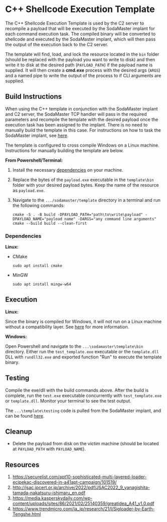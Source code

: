 # C++ Shellcode Execution Template

The C++ Shellcode Execution Template is used by the C2 server to recompile a payload that will be executed by the SodaMaster implant for each command execution task. The compiled binary will be converted to shellcode and executed by the SodaMaster implant, which will then pass the output of the execution back to the C2 server.

The template will find, load, and lock the resource located in the `bin` folder (should be replaced with the payload you want to write to disk) and then write it to disk at the desired path (`PAYLOAD_PATH`) if the payload name is supplied. It will then create a **cmd.exe** process with the desired args (`ARGS`) and a named pipe to write the output of the process to if CLI arguments are supplied.

## Build Instructions

When using the C++ template in conjunction with the SodaMaster implant and C2 server, the SodaMaster TCP handler will pass in the required parameters and recompile the template with the desired payload once the execution task has been assigned to the implant. There is no need to manually build the template in this case. For instructions on how to task the SodaMaster implant, see [here](..//README.md#tasking).

The template is configured to cross compile Windows on a Linux machine. Instructions for manually building the template are below.

**From Powershell/Terminal:**

1. Install the necessary [dependencies](#dependencies) on your machine.

2. Replace the bytes of the `payload.exe` executable in the `template\bin` folder with your desired payload bytes. Keep the name of the resource as `payload.exe`.

3. Navigate to the `.../sodamaster/template` directory in a terminal and run the following commands:

    ```
    cmake -S . -B build -DPAYLOAD_PATH="path\to\write\payload" -DPAYLOAD_NAME="payload name" -DARGS="any command line arguments"
    cmake --build build --clean-first
    ```

### Dependencies

**Linux:**

- CMake

    ```
    sudo apt install cmake
    ```

- MinGW

    ```
    sudo apt install mingw-w64
    ```

## Execution

**Linux:**

Since the binary is compiled for Windows, it will not run on a Linux machine without a compatibility layer. See [here](https://en.wikipedia.org/wiki/Compatibility_layer) for more information.

**Windows:**

Open Powershell and navigate to the `...\sodamaster\template\bin` directory. Either run the `test_template.exe` executable or the `template.dll` DLL with `rundll32.exe` and exported function "Run" to execute the template binary.

## Testing

Compile the exe/dll with the build commands above. After the build is complete, run the `test.exe` executable concurrently with `test_template.exe` or `template.dll`. Monitor your terminal to see the test output.

The `...\template\testing` code is pulled from the SodaMaster implant, and can be found [here](../../../../SodaMaster/SodaMaster-DLL/NamedPipe.cpp).

## Cleanup

- Delete the payload from disk on the victim machine (should be located at `PAYLOAD_PATH` with `PAYLOAD_NAME`).

## Resources

1. <https://securelist.com/apt10-sophisticated-multi-layered-loader-ecipekac-discovered-in-a41apt-campaign/101519/>
2. <http://jsac.jpcert.or.jp/archive/2022/pdf/JSAC2022_9_yanagishita-tamada-nakatsuru-ishimaru_en.pdf>
3. <https://media.kasperskydaily.com/wp-content/uploads/sites/86/2021/02/25140359/greatidea_A41_v1.0.pdf>
4. <https://www.trendmicro.com/ja_jp/research/21/l/Sigloader-by-Earth-Tengshe.html>
